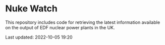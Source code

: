 # Nuke Watch

This repository includes code for retrieving the latest information available on the output of EDF nuclear power plants in the UK.

Last updated: 2022-10-05 19:20
